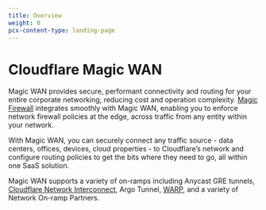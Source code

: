 ```yaml
---
title: Overview
weight: 0
pcx-content-type: landing-page
---
```


# Cloudflare Magic WAN

Magic WAN provides secure, performant connectivity and routing for your entire corporate networking, reducing cost and operation complexity. [Magic Firewall](https://developers.cloudflare.com/magic-firewall/) integrates smoothly with Magic WAN, enabling you to enforce network firewall policies at the edge, across traffic from any entity within your network.

With Magic WAN, you can securely connect any traffic source - data centers, offices, devices, cloud properties - to Cloudflare’s network and configure routing policies to get the bits where they need to go, all within one SaaS solution.

Magic WAN supports a variety of on-ramps including Anycast GRE tunnels, [Cloudflare Network Interconnect](https://developers.cloudflare.com/network-interconnect/), Argo Tunnel, [WARP](https://developers.cloudflare.com/warp-client/), and a variety of Network On-ramp Partners.
